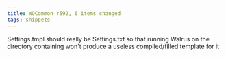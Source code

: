 ```yaml
---
title: WOCommon r592, 6 items changed
tags: snippets
---
```


Settings.tmpl should really be Settings.txt so that running Walrus on the directory containing won't produce a useless compiled/filled template for it
